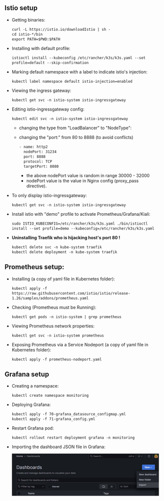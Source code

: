## Istio setup

  - Getting binaries:

      ```
      curl -L https://istio.io/downloadIstio | sh -
      cd istio-*/bin
      export PATH=$PWD:$PATH
      ```

  - Installing with default profile:
    
      ```
      istioctl install --kubeconfig /etc/rancher/k3s/k3s.yaml --set profile=default --skip-confirmation
      ```

  - Marking default namespace with a label to indicate istio's injection:
      
      ```
      kubectl label namespace default istio-injection=enabled
      ```

  - Viewing the ingress gateway:
      
      ```
      kubectl get svc -n istio-system istio-ingressgateway
      ```

  - Editing istio-ingressgateway config:

      ```
      kubectl edit svc -n istio-system istio-ingressgateway
      ```

    - changing the type from "LoadBalancer" to "NodeType":
    - changing the "port:" from 80 to 8888 (to avoid conflicts)

        ```
        - name: http2
          nodePort: 31234
          port: 8888
          protocol: TCP
          targetPort: 8080
        ```
          
        - the above nodePort value is random in range 30000 - 32000 
        - nodePort value is the value in Nginx config (proxy_pass directive).

  - To only display istio-ingressgateway:

      ```
      kubectl get svc -n istio-system istio-ingressgateway
      ```
    
  - Install istio with "demo" profile to activate Prometheus/Grafana/Kiali:
    
      ```
      sudo ISTIO_KUBECONFIG=/etc/rancher/k3s/k3s.yaml ./bin/istioctl install --set profile=demo --kubeconfig=/etc/rancher/k3s/k3s.yaml
      ```

  - **Uninstalling Traefik who is hijacking host's port 80 !**

      ```
      kubectl delete svc -n kube-system traefik
      kubectl delete deployment -n kube-system traefik
      ```

## Prometheus setup:

  - Installing (a copy of yaml file in Kubernetes folder):

      ```
      kubectl apply -f https://raw.githubusercontent.com/istio/istio/release-1.26/samples/addons/prometheus.yaml
      ```

  - Checking (Prometheus must be Running):
    
      ```    
     kubectl get pods -n istio-system | grep prometheus
      ```

  - Viewing Prometheus network properties:
      ```    
      kubectl get svc -n istio-system prometheus
      ```

  - Exposing Prometheus via a Service Nodeport (a copy of yaml file in Kubernetes folder):

      ```
      kubectl apply -f prometheus-nodeport.yaml
      ```

## Grafana setup

  - Creating a namespace:

      ```
      kubectl create namespace monitoring
      ```

  - Deploying Grafana:

      ```
      kubectl apply -f 70-grafana_datasource_configmap.yml
      kubectl apply -f 71-grafana_config.yml
      ```

  - Restart Grafana pod:

      ```
      kubectl rollout restart deployment grafana -n monitoring
      ```

  - Importing the dashboard JSON file in Grafana:

    ![Import_dashboard](../Images/Import_Grafana_dashboard.png)



